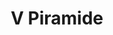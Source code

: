 ---
title: V Piramide

mediaPath: /videos/p_03_lc-1080p.mp4
mediaPosition:  [296225.9229882462,4633739.996877952,129.51940815510264]
mediaRotation:  [0.367179183978474,-0.7125826102813708,-0.5314315149689552,0.2738357450649768]
mediaScale: 1
cameraFOV: 56,52

cameraPosition:  [296223.1131077501,4633741.99950086,128.49272754182056]
cameraTarget:  [296225.76470118354,4633740.109690328,129.46157286325848]



animationEntry: 
---